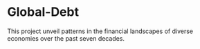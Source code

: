 # Global-Debt
This project unveil patterns in the financial landscapes of diverse economies over the past seven decades.

